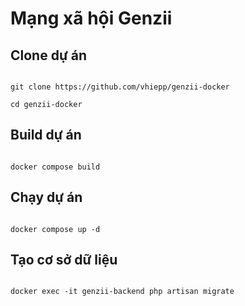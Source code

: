 # Mạng xã hội Genzii

## Clone dự án
```terminal

git clone https://github.com/vhiepp/genzii-docker

cd genzii-docker

```

## Build dự án
```terminal

docker compose build

```

## Chạy dự án
```terminal

docker compose up -d

```

## Tạo cơ sở dữ liệu
```terminal

docker exec -it genzii-backend php artisan migrate

```
